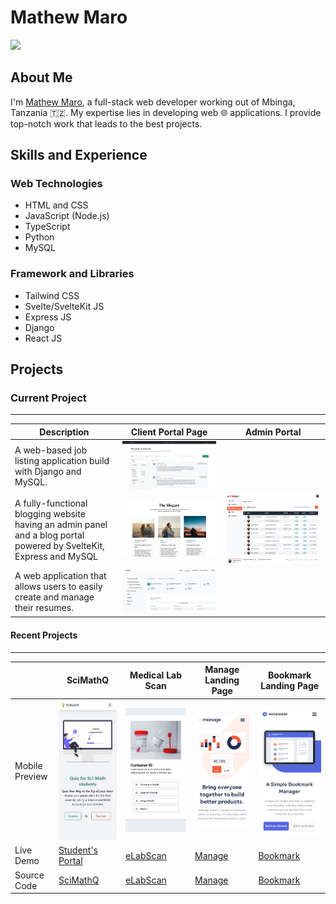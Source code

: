 # Mathew Maro

![](./images/js-deeloper.png)

## About Me

I'm [Mathew Maro](https://github.com/theomaro/theo), a full-stack web developer working out of Mbinga, Tanzania 🇹🇿. My expertise lies in developing web 🌐 applications. I provide top-notch work that leads to the best projects.

## Skills and Experience

### Web Technologies

- HTML and CSS
- JavaScript (Node.js)
- TypeScript
- Python
- MySQL

### Framework and Libraries

- Tailwind CSS
- Svelte/SvelteKit JS
- Express JS
- Django
- React JS

## Projects

### Current Project

---

| Description                                                                                                         | Client Portal Page                       | Admin Portal                            |
| ------------------------------------------------------------------------------------------------------------------- | ---------------------------------------- | --------------------------------------- |
| A web-based job listing application build with Django and MySQL.                                                    | ![](./images/projects/jobs-listings.png)  |                                         |
| A fully-functional blogging website having an admin panel and a blog portal powered by SvelteKit, Express and MySQL | ![](./images/projects/client-portal.png) | ![](./images/projects/admin-portal.png) |
|A web application that allows users to easily create and manage their resumes.|![](./images/projects/personalinfo.png)||

#### Recent Projects

---

|                | SciMathQ                                                 | Medical Lab Scan                                          | Manage Landing Page                                        | Bookmark Landing Page                                          |
| -------------- | -------------------------------------------------------- | --------------------------------------------------------- | ---------------------------------------------------------- | -------------------------------------------------------------- |
| Mobile Preview | ![Student's Portal](./images/projects/sci-math-quiz.png) | ![](./images/projects/medical-lab-scan.png)               | ![](./images/projects/manage.png)                          | ![](./images/projects/bookmark.png)                            |
| Live Demo      | [Student's Portal](https://sci-math-quiz.vercel.app/)    | [eLabScan](https://theomaro.github.io/medical-lab-scan/)  | [Manage](https://theomaro.github.io/manage-landing-page/)  | [Bookmark](https://the-bookmark-landing-page.netlify.app/)     |
| Source Code    | [SciMathQ](https://github.com/theomaro/sci-math-quiz/)   | [eLabScan](https://github.com/theomaro/medical-lab-scan/) | [Manage](https://github.com/theomaro/manage-landing-page/) | [Bookmark](https://github.com/theomaro/bookmark-landing-page/) |

